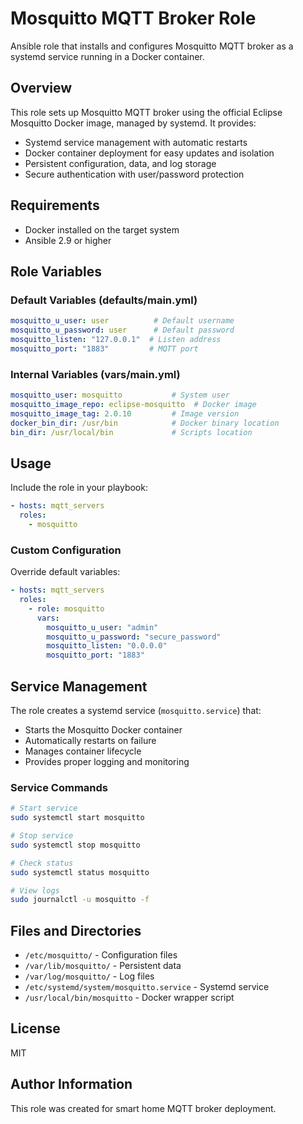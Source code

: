 Mosquitto MQTT Broker Role
==========================

Ansible role that installs and configures Mosquitto MQTT broker as a systemd service running in a Docker container.

## Overview

This role sets up Mosquitto MQTT broker using the official Eclipse Mosquitto Docker image, managed by systemd. It provides:

- Systemd service management with automatic restarts
- Docker container deployment for easy updates and isolation
- Persistent configuration, data, and log storage
- Secure authentication with user/password protection

## Requirements

- Docker installed on the target system
- Ansible 2.9 or higher

## Role Variables

### Default Variables (defaults/main.yml)
```yaml
mosquitto_u_user: user          # Default username
mosquitto_u_password: user      # Default password
mosquitto_listen: "127.0.0.1"  # Listen address
mosquitto_port: "1883"         # MQTT port
```

### Internal Variables (vars/main.yml)
```yaml
mosquitto_user: mosquitto           # System user
mosquitto_image_repo: eclipse-mosquitto  # Docker image
mosquitto_image_tag: 2.0.10         # Image version
docker_bin_dir: /usr/bin            # Docker binary location
bin_dir: /usr/local/bin             # Scripts location
```

## Usage

Include the role in your playbook:

```yaml
- hosts: mqtt_servers
  roles:
    - mosquitto
```

### Custom Configuration

Override default variables:

```yaml
- hosts: mqtt_servers
  roles:
    - role: mosquitto
      vars:
        mosquitto_u_user: "admin"
        mosquitto_u_password: "secure_password"
        mosquitto_listen: "0.0.0.0"
        mosquitto_port: "1883"
```

## Service Management

The role creates a systemd service (`mosquitto.service`) that:
- Starts the Mosquitto Docker container
- Automatically restarts on failure
- Manages container lifecycle
- Provides proper logging and monitoring

### Service Commands
```bash
# Start service
sudo systemctl start mosquitto

# Stop service  
sudo systemctl stop mosquitto

# Check status
sudo systemctl status mosquitto

# View logs
sudo journalctl -u mosquitto -f
```

## Files and Directories

- `/etc/mosquitto/` - Configuration files
- `/var/lib/mosquitto/` - Persistent data
- `/var/log/mosquitto/` - Log files
- `/etc/systemd/system/mosquitto.service` - Systemd service
- `/usr/local/bin/mosquitto` - Docker wrapper script

## License

MIT

## Author Information

This role was created for smart home MQTT broker deployment.
